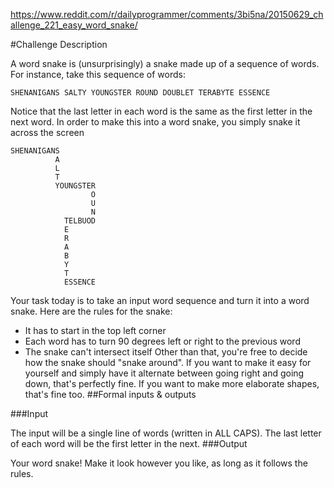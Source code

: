 https://www.reddit.com/r/dailyprogrammer/comments/3bi5na/20150629_challenge_221_easy_word_snake/

#Challenge Description

A word snake is (unsurprisingly) a snake made up of a sequence of words.
For instance, take this sequence of words:
```
SHENANIGANS SALTY YOUNGSTER ROUND DOUBLET TERABYTE ESSENCE
```
Notice that the last letter in each word is the same as the first letter in the next word. In order to make this into a word snake, you simply snake it across the screen
```
SHENANIGANS        
          A        
          L        
          T        
          YOUNGSTER
                  O
                  U
                  N
            TELBUOD
            E      
            R      
            A      
            B      
            Y      
            T      
            ESSENCE
```
Your task today is to take an input word sequence and turn it into a word snake. Here are the rules for the snake:
* It has to start in the top left corner
* Each word has to turn 90 degrees left or right to the previous word
* The snake can't intersect itself
Other than that, you're free to decide how the snake should "snake around". If you want to make it easy for yourself and simply have it alternate between going right and going down, that's perfectly fine. If you want to make more elaborate shapes, that's fine too.
##Formal inputs & outputs

###Input

The input will be a single line of words (written in ALL CAPS). The last letter of each word will be the first letter in the next.
###Output

Your word snake! Make it look however you like, as long as it follows the rules.
